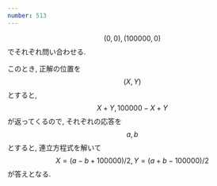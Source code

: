 ```yaml
---
number: 513
---
```

$$ (0, 0), (100000, 0) $$ でそれぞれ問い合わせる.

このとき, 正解の位置を $$ (X, Y) $$ とすると, $$ X+Y, 100000-X+Y $$ が返ってくるので, それぞれの応答を $$ a, b $$ とすると, 連立方程式を解いて $$ X = (a-b+100000)/2, Y = (a+b-100000)/2 $$ が答えとなる.
